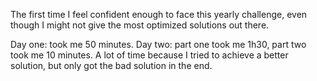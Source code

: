 The first time I feel confident enough to face this yearly challenge, even though I might not give the most optimized solutions out there.

Day one: took me 50 minutes.
Day two: part one took me 1h30, part two took me 10 minutes. A lot of time because I tried to achieve a better solution, but only got the bad solution in the end.
